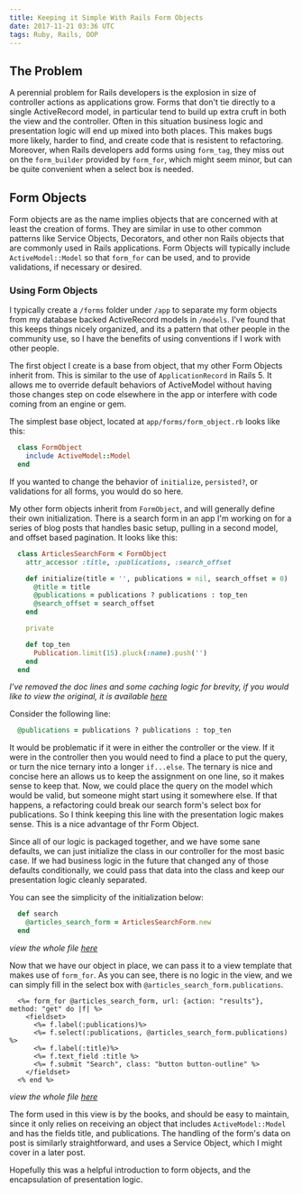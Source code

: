 ```yaml
---
title: Keeping it Simple With Rails Form Objects
date: 2017-11-21 03:36 UTC
tags: Ruby, Rails, OOP
---
```


## The Problem

A perennial problem for Rails developers is the explosion in size of controller actions as applications grow. Forms that don't tie directly to a single ActiveRecord model, in particular tend to build up extra cruft in both the view and the controller. Often in this situation business logic and presentation logic will end up mixed into both places. This makes bugs more likely, harder to find, and create code that is resistent to refactoring. Moreover, when Rails developers add forms using `form_tag`, they miss out on the `form_builder` provided by `form_for`, which might seem minor, but can be quite convenient when a select box is needed.

## Form Objects

Form objects are as the name implies objects that are concerned with at least the creation of forms. They are similar in use to other common patterns like Service Objects, Decorators, and other non Rails objects that are commonly used in Rails applications. Form Objects will typically include `ActiveModel::Model` so that `form_for` can be used, and to provide validations, if necessary or desired.

### Using Form Objects

I typically create a `/forms` folder under `/app` to separate my form objects from my database backed ActiveRecord models in `/models`. I've found that this keeps things nicely organized, and its a pattern that other people in the community use, so I have the benefits of using conventions if I work with other people. 

The first object I create is a base from object, that my other Form Objects inherit from. This is similar to the use of `ApplicationRecord` in Rails 5. It allows me to override default behaviors of ActiveModel without having those changes step on code elsewhere in the app or interfere with code coming from an engine or gem.

The simplest base object, located at `app/forms/form_object.rb` looks like this: 

```ruby
  class FormObject
    include ActiveModel::Model
  end
```

If you wanted to change the behavior of `initialize`, `persisted?`, or validations for all forms, you would do so here.

My other form objects inherit from `FormObject`, and will generally define their own initialization. There is a search form in an app I'm working on for a series of blog posts that handles basic setup, pulling in a second model, and offset based pagination. It looks like this: 

```ruby
  class ArticlesSearchForm < FormObject
    attr_accessor :title, :publications, :search_offset

    def initialize(title = '', publications = nil, search_offset = 0)
      @title = title
      @publications = publications ? publications : top_ten
      @search_offset = search_offset
    end

    private

    def top_ten
      Publication.limit(15).pluck(:name).push('')
    end
  end
```
*I've removed the doc lines and some caching logic for brevity, if you would like to view the original, it is available [here](https://github.com/Ch4s3/ink_stream/blob/ab0ffd0b838d6bb441f0b201a1da49436205ace0/app/forms/articles_search_form.rb)*

Consider the following line: 

```ruby
  @publications = publications ? publications : top_ten
```  


It would  be problematic if it were in either the controller or the view. If it were in the controller then you would need to find a place to put the query, or turn the nice ternary into a longer `if...else`. The ternary is nice and concise here an allows us to keep the assignment on one line, so it makes sense to keep that. Now, we could place the query on the model which would be valid, but someone might start using it somewhere else. If that happens, a refactoring could break our search form's select box for publications. So I think keeping this line with the presentation logic makes sense. This is a nice advantage of thr Form Object.

Since all of our logic is packaged together, and we have some sane defaults, we can just initialize the class in our controller for the most basic case. If we had business logic in the future that changed any of those defaults conditionally, we could pass that data into the class and keep our presentation logic cleanly separated. 

You can see the simplicity of the initialization below:

```ruby
  def search
    @articles_search_form = ArticlesSearchForm.new
  end
```
*view the whole file [here](https://github.com/Ch4s3/ink_stream/blob/ab0ffd0b838d6bb441f0b201a1da49436205ace0/app/controllers/articles_controller.rb)*

Now that we have our object in place, we can pass it to a view template that makes use of `form_for`. As you can see, there is no logic in the view, and we can simply fill in the select box with `@articles_search_form.publications`.

```erb
  <%= form_for @articles_search_form, url: {action: "results"}, method: "get" do |f| %>
    <fieldset>
      <%= f.label(:publications)%>
      <%= f.select(:publications, @articles_search_form.publications) %>
      <%= f.label(:title)%>
      <%= f.text_field :title %>
      <%= f.submit "Search", class: "button button-outline" %>
    </fieldset>
  <% end %>
  ```
  *view the whole file [here](https://github.com/Ch4s3/ink_stream/blob/ab0ffd0b838d6bb441f0b201a1da49436205ace0/app/views/articles/search.html.erb)*

  The form used in this view is by the books, and should be easy to maintain, since it only relies on receiving an object that includes `ActiveModel::Model` and has the fields title, and publications. The handling of the form's data on post is similarly straightforward, and uses a Service Object, which I might cover in a later post.

  Hopefully this was a helpful introduction to form objects, and the encapsulation of presentation logic.